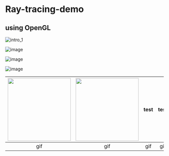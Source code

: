 # Ray-tracing-demo
using OpenGL
---
![intro_1](https://user-images.githubusercontent.com/28249906/177770911-bcdc557b-ee98-42db-9826-bb40e2955e45.png)

![image](https://user-images.githubusercontent.com/28249906/177771065-621f6b3c-47ce-4332-b7c0-a70f3ca4ec2e.png)

![image](https://user-images.githubusercontent.com/28249906/177771115-b349ef19-ca36-4041-a178-b312d31c9b98.png)

![image](https://user-images.githubusercontent.com/28249906/177771544-c3e9b897-8451-4184-ae82-c07ae6fb7f66.png)


<img src=https://user-images.githubusercontent.com/28249906/177776729-cd447e06-8ca4-49cd-9bf1-3f68927450f9.png width="200" height="200">|<img src=https://user-images.githubusercontent.com/28249906/177777612-3f8d4561-09e2-4511-8b20-a4fc0b68d18b.gif width="200" height="200" description="[test link](https://github.com/RushBsite/Implementing-Graphics-with-OpenGL-Cpp/tree/main/3D%20Programming)" >|test|test|
|:-:|:-:|:-:|:-:|
|gif|gif|gif|gif|

